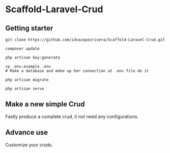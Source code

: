 Scaffold-Laravel-Crud
=====================

Getting starter
----------------

```
git clone https://github.com/idvazquezrivera/Scaffold-Laravel-Crud.git
```
```
composer update
```
```
php artisan key:generate
```
```
cp .env.example .env
# Make a database and meke up her connection at .env file do it
```

```
php artisan migrate

```
```
php artisan serve
```

Make a new simple Crud
----------------------
Fastly produce a complete crud, it not need any configurations.

Advance use
-----------
Customize your cruds.

